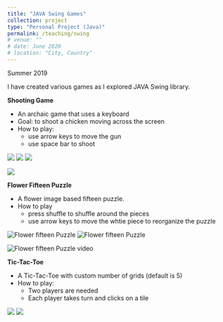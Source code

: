 ```yaml
---
title: "JAVA Swing Games"
collection: project
type: "Personal Project (Java)"
permalink: /teaching/swing
# venue: ""
# date: June 2020
# location: "City, Country"
---
```

Summer 2019

I have created various games as I explored JAVA Swing library.

**Shooting Game**
* An archaic game that uses a keyboard
* Goal: to shoot a chicken moving across the screen
* How to play:
    * use arrow keys to move the gun
    * use space bar to shoot

![](http://irenelee5645.github.io/projectVis/cc0.png=200x) ![](http://irenelee5645.github.io/projectVis/cc2.png=200x) ![](http://irenelee5645.github.io/projectVis/cc3.png=200x)

![](http://irenelee5645.github.io/projectVis/cc.gif=600x)


**Flower Fifteen Puzzle**
* A flower image based fifteen puzzle.
* How to play
    * press shuffle to shuffle around the pieces
    * use arrow keys to move the whtie piece to reorganize the puzzle

![Flower fifteen Puzzle](http://irenelee5645.github.io/projectVis/5p1.png=300x) ![Flower fifteen Puzzle](http://irenelee5645.github.io/projectVis/5p2.png=300x)

![Flower fifteen Puzzle video](http://irenelee5645.github.io/projectVis/5p.gif=500x) 


**Tic-Tac-Toe**
* A Tic-Tac-Toe with custom number of grids (default is 5)
* How to play:
    * Two players are needed
    * Each player takes turn and clicks on a tile

![](http://irenelee5645.github.io/projectVis/ttt1.png=200x)
![](http://irenelee5645.github.io/projectVis/ttt.gif=600x)